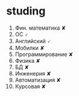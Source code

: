 # studing

1. Фин. математика ✘
2. ОС 🗸
3. Английский 🗸
4. Мобилки ✘
5. Программирование ✘
6. Физика ✘
7. БД ✘
8. Инженерия ✘
9. Автоматизация ✘
10. Курсовая ✘
